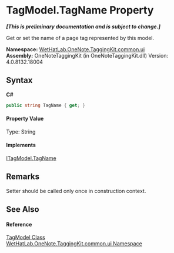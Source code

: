# TagModel.TagName Property 
 _**\[This is preliminary documentation and is subject to change.\]**_

Get or set the name of a page tag represented by this model.

**Namespace:**&nbsp;<a href="043a9407-ac38-b3ac-7348-a6090af495ad">WetHatLab.OneNote.TaggingKit.common.ui</a><br />**Assembly:**&nbsp;OneNoteTaggingKit (in OneNoteTaggingKit.dll) Version: 4.0.8132.18004

## Syntax

**C#**<br />
``` C#
public string TagName { get; }
```


#### Property Value
Type: String

#### Implements
<a href="536fe0d9-120e-df66-2111-09389964302c">ITagModel.TagName</a><br />

## Remarks
Setter should be called only once in construction context.

## See Also


#### Reference
<a href="c74fe645-91b2-831c-6869-763addf746aa">TagModel Class</a><br /><a href="043a9407-ac38-b3ac-7348-a6090af495ad">WetHatLab.OneNote.TaggingKit.common.ui Namespace</a><br />